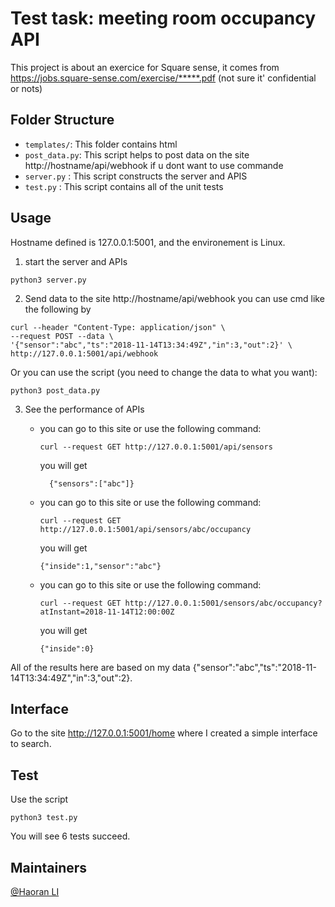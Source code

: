# Test task: meeting room occupancy API
This project is about an exercice for Square sense, it comes from https://jobs.square-sense.com/exercise/*****.pdf (not sure it' confidential or nots)

## Folder Structure

- `templates/`: This folder contains html
- `post_data.py`: This script helps to post data on the site http://hostname/api/webhook if u dont want to use commande
- `server.py` : This script constructs the server and APIS
- `test.py` : This script contains all of the unit tests

## Usage
Hostname defined is 127.0.0.1:5001, and the environement is Linux.
1. start the server and APIs
```
python3 server.py
```
2. Send data to the site http://hostname/api/webhook
you can use cmd like the following by 
```
curl --header "Content-Type: application/json" \
--request POST --data \
'{"sensor":"abc","ts":"2018-11-14T13:34:49Z","in":3,"out":2}' \
http://127.0.0.1:5001/api/webhook
```
Or you can use the script (you need to change the data to what you want):
```
python3 post_data.py
```

3. See the performance of APIs
      * you can go to this site or use the following command:
        ```
        curl --request GET http://127.0.0.1:5001/api/sensors
        ```
        you will get
        ```
          {"sensors":["abc"]}
        ```

      * you can go to this site or use the following command:
        ```
        curl --request GET http://127.0.0.1:5001/api/sensors/abc/occupancy
        ```
        you will get 
        ```
        {"inside":1,"sensor":"abc"}
        ```

      * you can go to this site or use the following command:
        ```
        curl --request GET http://127.0.0.1:5001/sensors/abc/occupancy?atInstant=2018-11-14T12:00:00Z  
        ```
        you will get 
        ```
        {"inside":0}
        ```
  All of the results here are based on my data {"sensor":"abc","ts":"2018-11-14T13:34:49Z","in":3,"out":2}.  


## Interface
Go to the site http://127.0.0.1:5001/home where I created a simple interface to search.

## Test
Use the script
```
python3 test.py
```
You will see 6 tests succeed.



  


## Maintainers
[@Haoran LI](https://github.com/HaoranLI9)